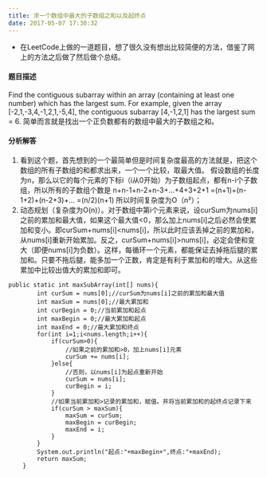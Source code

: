 ```yaml
---
title: 求一个数组中最大的子数组之和以及起终点
date: 2017-05-07 17:30:32
---
```

* 在LeetCode上做的一道题目，想了很久没有想出比较简便的方法，借鉴了网上的方法之后做了然后做个总结。

#### 题目描述
 Find the contiguous subarray within an array (containing at least one number) which has the largest sum.
For example, given the array [-2,1,-3,4,-1,2,1,-5,4],
the contiguous subarray [4,-1,2,1] has the largest sum = 6. 
简单而言就是找出一个正负数都有的数组中最大的子数组之和。

#### 分析解答
1. 看到这个题，首先想到的一个最简单但是时间复杂度最高的方法就是，把这个数组的所有子数组的和都求出来，一个一个比较，取最大值。
假设数组的长度为n，那么以它的每个元素的下标i（i从0开始）为子数组起点，都有n-i个子数组，所以所有的子数组个数是
n+n-1+n-2+n-3+…+4+3+2+1
=(n+1)+(n-1+2)+(n-2+3)+...
=(n/2)(n+1) 
所以时间复杂度为O（n²）；
2. 动态规划（复杂度为O(n)）。对于数组中第i个元素来说，设curSum为nums[i]之前的累加和最大值，如果这个最大值<0，那么加上nums[i]之后必然会使累加和变小。即curSum+nums[i]<nums[i]，所以此时应该丢掉之前的累加和，从nums[i]重新开始累加。反之，curSum+nums[i]>nums[i]，必定会使和变大（即便nums[i]为负数）。这样，每循环一个元素，都能保证去掉拖后腿的累加和。只要不拖后腿，能多加一个正数，肯定是有利于累加和的增大。从这些累加中比较出值大的累加和即可。
```
public static int maxSubArray(int[] nums){
		int curSum = nums[0];//curSum为nums[i]之前的累加和最大值
		int maxSum = nums[0];//最大累加和
		int curBegin = 0;//当前累加和起点
		int maxBegin = 0;//最大累加和起点
		int maxEnd = 0;//最大累加和终点
		for(int i=1;i<nums.length;i++){
			if(curSum>0){
				//如果之前的累加和>0，加上nums[i]元素
				curSum += nums[i];
			}else{
				//否则，以nums[i]为起点重新开始
				curSum = nums[i];
				curBegin = i;
			}
			//如果当前累加和>记录的累加和，赋值。并将当前累加和的起终点记录下来
			if(curSum > maxSum){
				maxSum = curSum;
				maxBegin = curBegin;
				maxEnd = i;
			}
		}
		System.out.println("起点:"+maxBegin+",终点:"+maxEnd);
		return maxSum;
	}
```